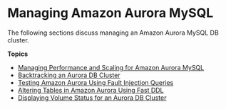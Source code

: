 # Managing Amazon Aurora MySQL<a name="AuroraMySQL.Managing"></a>

The following sections discuss managing an Amazon Aurora MySQL DB cluster\.

**Topics**
+ [Managing Performance and Scaling for Amazon Aurora MySQL](AuroraMySQL.Managing.Performance.md)
+ [Backtracking an Aurora DB Cluster](AuroraMySQL.Managing.Backtrack.md)
+ [Testing Amazon Aurora Using Fault Injection Queries](AuroraMySQL.Managing.FaultInjectionQueries.md)
+ [Altering Tables in Amazon Aurora Using Fast DDL](AuroraMySQL.Managing.FastDDL.md)
+ [Displaying Volume Status for an Aurora DB Cluster](AuroraMySQL.Managing.VolumeStatus.md)